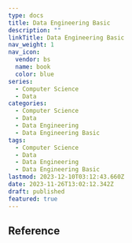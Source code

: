 ```yaml
---
type: docs
title: Data Engineering Basic
description: ""
linkTitle: Data Engineering Basic
nav_weight: 1
nav_icon:
  vendor: bs
  name: book
  color: blue
series:
  - Computer Science
  - Data
categories:
  - Computer Science
  - Data
  - Data Engineering
  - Data Engineering Basic
tags:
  - Computer Science
  - Data
  - Data Engineering
  - Data Engineering Basic
lastmod: 2023-12-10T03:12:43.660Z
date: 2023-11-26T13:02:12.342Z
draft: published
featured: true
---
```


## Reference
